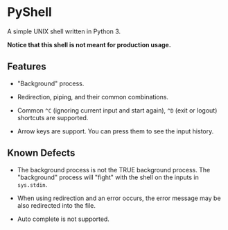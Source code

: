 # PyShell

A simple UNIX shell written in Python 3.

**Notice that this shell is not meant for production usage.**

## Features

- "Background" process.

- Redirection, piping, and their common combinations.

- Common `^C` (ignoring current input and start again), `^D` (exit or logout) shortcuts are supported.

- Arrow keys are support. You can press them to see the input history.

## Known Defects

- The background process is not the TRUE background process. The "background" process will "fight" with the shell on the inputs in `sys.stdin`.

- When using redirection and an error occurs, the error message may be also redirected into the file.

- Auto complete is not supported.
